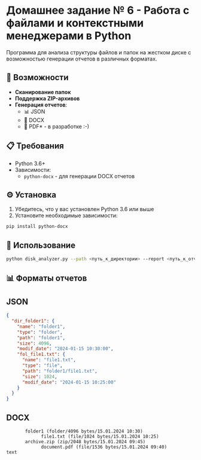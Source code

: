 # Домашнее задание № 6 - Работа с файлами и контекстными менеджерами в Python
Программа для анализа структуры файлов и папок на жестком диске с возможностью генерации отчетов в различных форматах.

## 🚀 Возможности

- **Cканирование папок**
- **Поддержка ZIP-архивов**
- **Генерация отчетов**:
  - 📊 JSON
  - 📝 DOCX
  - 📄 PDF* - в разработке :-)

## 📋 Требования

- Python 3.6+
- Зависимости:
  - `python-docx` - для генерации DOCX отчетов

## ⚙️ Установка

1. Убедитесь, что у вас установлен Python 3.6 или выше
2. Установите необходимые зависимости:

```bash
pip install python-docx
```

## 🎯 Использование

```bash
python disk_analyzer.py --path <путь_к_директории> --report <путь_к_отчету>
```

## 📊 Форматы отчетов

## JSON

```json
{
  "dir_folder1": {
    "name": "folder1",
    "type": "folder",
    "path": "folder1",
    "size": 4096,
    "modif_date": "2024-01-15 10:30:00",
    "fol_file1.txt": {
      "name": "file1.txt",
      "type": "file",
      "path": "folder1/file1.txt",
      "size": 1024,
      "modif_date": "2024-01-15 10:25:00"
    }
  }
}
```

## DOCX

```text
       folder1 (folder/4096 bytes/15.01.2024 10:30)
             file1.txt (file/1024 bytes/15.01.2024 10:25)
       archive.zip (zip/2048 bytes/15.01.2024 09:45)
             document.pdf (file/1536 bytes/15.01.2024 09:40)
text